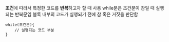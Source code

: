 **조건**에 따라서 특정한 코드를 **반복**하고자 할 때 사용
while문은 조건문이 참일 때 실행되는 반복문임
블록 내부의 코드가 실행되기 전에 참 혹은 거짓을 판단함
```
while(조건문){
	// 실행되는 코드 부분
}
```
